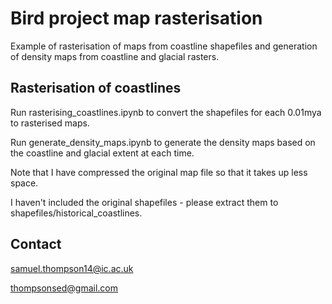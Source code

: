 # Bird project map rasterisation
Example of rasterisation of maps from coastline shapefiles and generation of density maps from coastline and glacial 
rasters.

## Rasterisation of coastlines

Run rasterising_coastlines.ipynb to convert the shapefiles for each 0.01mya to rasterised maps.

Run generate_density_maps.ipynb to generate the density maps based on the coastline and glacial extent at each time.

Note that I have compressed the original map file so that it takes up less space.

I haven't included the original shapefiles - please extract them to shapefiles/historical_coastlines.



## Contact

samuel.thompson14@ic.ac.uk

thompsonsed@gmail.com